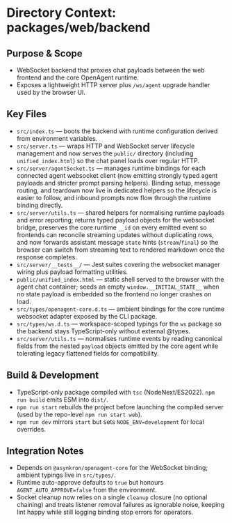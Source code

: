 # Directory Context: packages/web/backend

## Purpose & Scope

- WebSocket backend that proxies chat payloads between the web frontend and the core OpenAgent runtime.
- Exposes a lightweight HTTP server plus `/ws/agent` upgrade handler used by the browser UI.

## Key Files

- `src/index.ts` — boots the backend with runtime configuration derived from environment variables.
- `src/server.ts` — wraps HTTP and WebSocket server lifecycle management and now serves the
  `public/` directory (including `unified_index.html`) so the chat panel loads over regular
  HTTP.
- `src/server/agentSocket.ts` — manages runtime bindings for each connected agent websocket client (now emitting strongly typed agent payloads and stricter prompt parsing helpers). Binding setup, message routing, and teardown now live in dedicated helpers so the lifecycle is easier to follow, and inbound prompts now flow through the runtime binding directly.
- `src/server/utils.ts` — shared helpers for normalising runtime payloads and error reporting; returns typed payload objects for the websocket bridge, preserves the core runtime `__id` on every emitted event so frontends can reconcile streaming updates without duplicating rows, and now forwards assistant message `state` hints (`stream`/`final`) so the browser can switch from streaming text to rendered markdown once the response completes.
- `src/server/__tests__/` — Jest suites covering the websocket manager wiring plus payload formatting utilities.
- `public/unified_index.html` — static shell served to the browser with the agent chat
  container; seeds an empty `window.__INITIAL_STATE__` when no state payload is embedded so
  the frontend no longer crashes on load.
- `src/types/openagent-core.d.ts` — ambient bindings for the core runtime websocket adapter exposed by the CLI package.
- `src/types/ws.d.ts` — workspace-scoped typings for the `ws` package so the backend stays TypeScript-only without external @types.
- `src/server/utils.ts` — normalises runtime events by reading canonical fields from the nested
  `payload` objects emitted by the core agent while tolerating legacy flattened fields for
  compatibility.

## Build & Development

- TypeScript-only package compiled with `tsc` (NodeNext/ES2022). `npm run build` emits ESM into `dist/`.
- `npm run start` rebuilds the project before launching the compiled server (used by the repo-level `npm run start web`).
- `npm run dev` mirrors `start` but sets `NODE_ENV=development` for local overrides.

## Integration Notes

- Depends on `@asynkron/openagent-core` for the WebSocket binding; ambient typings live in `src/types/`.
- Runtime auto-approve defaults to `true` but honours `AGENT_AUTO_APPROVE=false` from the environment.
- Socket cleanup now relies on a single `cleanup` closure (no optional chaining) and treats listener removal failures as
  ignorable noise, keeping lint happy while still logging binding stop errors for operators.

